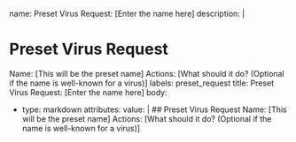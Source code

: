 name: Preset Virus Request: [Enter the name here]
description: |
  # Preset Virus Request
  Name: [This will be the preset name]
  Actions: [What should it do? (Optional if the name is well-known for a virus)]
labels: preset_request
title: Preset Virus Request: [Enter the name here]
body:
  - type: markdown
    attributes:
      value: |
        ## Preset Virus Request
        Name: [This will be the preset name]
        Actions: [What should it do? (Optional if the name is well-known for a virus)]

